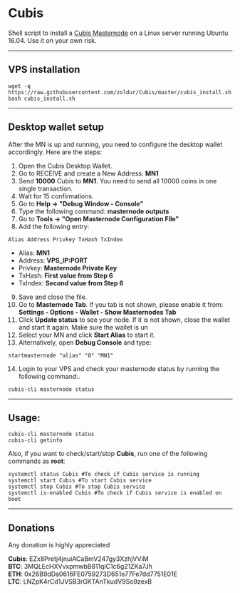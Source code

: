 # Cubis
Shell script to install a [Cubis Masternode](http://cubiscoin.com/) on a Linux server running Ubuntu 16.04. Use it on your own risk.
***

## VPS installation
```
wget -q https://raw.githubusercontent.com/zoldur/Cubis/master/cubis_install.sh
bash cubis_install.sh
```
***

## Desktop wallet setup  

After the MN is up and running, you need to configure the desktop wallet accordingly. Here are the steps:  
1. Open the Cubis Desktop Wallet.  
2. Go to RECEIVE and create a New Address: **MN1**  
3. Send **10000** Cubis to **MN1**. You need to send all 10000 coins in one single transaction.
4. Wait for 15 confirmations.  
5. Go to **Help -> "Debug Window - Console"**  
6. Type the following command: **masternode outputs**  
7. Go to  **Tools -> "Open Masternode Configuration File"**
8. Add the following entry:
```
Alias Address Privkey TxHash TxIndex
```
* Alias: **MN1**
* Address: **VPS_IP:PORT**
* Privkey: **Masternode Private Key**
* TxHash: **First value from Step 6**
* TxIndex:  **Second value from Step 6**
9. Save and close the file.
10. Go to **Masternode Tab**. If you tab is not shown, please enable it from: **Settings - Options - Wallet - Show Masternodes Tab**
11. Click **Update status** to see your node. If it is not shown, close the wallet and start it again. Make sure the wallet is un
12. Select your MN and click **Start Alias** to start it.
13. Alternatively, open **Debug Console** and type:
```
startmasternode "alias" "0" "MN1"
``` 
14. Login to your VPS and check your masternode status by running the following command:.
```
cubis-cli masternode status
```
***

## Usage:
```
cubis-cli masternode status  
cubis-cli getinfo
```
Also, if you want to check/start/stop **Cubis**, run one of the following commands as **root**:

```
systemctl status Cubis #To check if Cubis service is running  
systemctl start Cubis #To start Cubis service  
systemctl stop Cubis #To stop Cubis service  
systemctl is-enabled Cubis #To check if Cubis service is enabled on boot  
```  
***

## Donations

Any donation is highly appreciated

**Cubis**: EZx8Pretj4jnuiACaBmV247gy3XzhjVViM  
**BTC**: 3MQLEcHXVvxpmwbB811qiC1c6g21ZKa7Jh  
**ETH**: 0x26B9dDa0616FE0759273D651e77Fe7dd7751E01E  
**LTC**: LNZpK4rCd1JVSB3rGKTAnTkudV9So9zexB  
